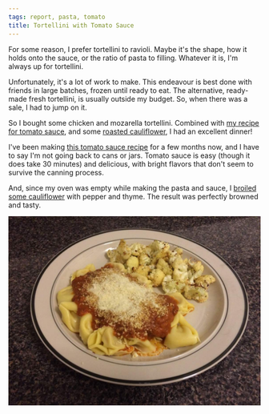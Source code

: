 ```yaml
---
tags: report, pasta, tomato
title: Tortellini with Tomato Sauce
---
```


For some reason, I prefer tortellini to ravioli. Maybe it's the shape,
how it holds onto the sauce, or the ratio of pasta to filling. Whatever
it is, I'm always up for tortellini.

Unfortunately, it's a lot of work to make. This endeavour is best done
with friends in large batches, frozen until ready to eat. The
alternative, ready-made fresh tortellini, is usually outside my budget.
So, when there was a sale, I had to jump on it.

So I bought some chicken and mozarella tortellini. Combined with [my
recipe for tomato sauce](/recipe/tomato-sauce), and some [roasted
cauliflower](/howto/cauliflower/roasted), I had an excellent dinner!

I've been making [this tomato sauce recipe](/recipe/tomato-sauce) for
a few months now, and I have to say I'm not going back to cans or jars.
Tomato sauce is easy (though it does take 30 minutes) and delicious,
with bright flavors that don't seem to survive the canning process.

And, since my oven was empty while making the pasta and sauce,
I [broiled some cauliflower](/howto/cauliflower/roasted) with pepper and
thyme. The result was perfectly browned and tasty.

![Tortellini with tomato sauce and roasted cauliflower](glamour.jpg)
